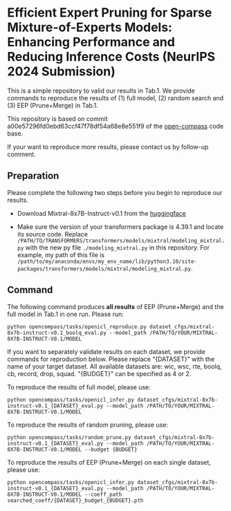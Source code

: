 # Efficient Expert Pruning for Sparse Mixture-of-Experts Models: Enhancing Performance and Reducing Inference Costs (NeurIPS 2024 Submission)

This is a simple repository to valid our results in Tab.1. We provide commands to reproduce the results of (1) full model, (2) random search and (3) EEP (Prune+Merge) in Tab.1.

This repository is based on commit a00e57296fd0ebd63ccf47f78df54a68e8e551f9 of the [open-compass](https://github.com/open-compass/opencompass/tree/a00e57296fd0ebd63ccf47f78df54a68e8e551f9) code base.

If your want to reproduce more results, please contact us by follow-up comment.

## Preparation

Please complete the following two steps before you begin to reproduce our results.

- Download Mixtral-8x7B-Instruct-v0.1 from the [huggingface](https://huggingface.co/mistralai/Mixtral-8x7B-Instruct-v0.1)

- Make sure the version of your transformers package is 4.39.1 and locate its source code. Replace `/PATH/TO/TRANSFORMERS/transformers/models/mixtral/modeling_mixtral.py` with the new py file `./modeling_mixtral.py` in this repository. For example, my path of this file is `/path/to/my/anaconda/envs/my_env_name/lib/python3.10/site-packages/transformers/models/mixtral/modeling_mixtral.py`.

## Command

The following command produces **all results** of EEP (Prune+Merge) and the full model in Tab.1 in one run. Please run:
```
python opencompass/tasks/openicl_reproduce.py dataset_cfgs/mixtral-8x7b-instruct-v0.1_boolq_eval.py --model_path /PATH/TO/YOUR/MIXTRAL-8X7B-INSTRUCT-V0.1/MODEL
```

If you want to separately validate results on each dataset, we provide commands for reproduction below. Please replace "{DATASET}" with the name of your target dataset. All available datasets are: wic, wsc, rte, boolq, cb, record, drop, squad. "{BUDGET}" can be specified as 4 or 2.

To reproduce the results of full model, please use: 
```
python opencompass/tasks/openicl_infer.py dataset_cfgs/mixtral-8x7b-instruct-v0.1_{DATASET}_eval.py --model_path /PATH/TO/YOUR/MIXTRAL-8X7B-INSTRUCT-V0.1/MODEL
```

To reproduce the results of random pruning, please use: 
```
python opencompass/tasks/random_prune.py dataset_cfgs/mixtral-8x7b-instruct-v0.1_{DATASET}_eval.py --model_path /PATH/TO/YOUR/MIXTRAL-8X7B-INSTRUCT-V0.1/MODEL --budget {BUDGET}
```

To reproduce the results of EEP (Prune+Merge) on each single dataset, please use: 
```
python opencompass/tasks/openicl_infer.py dataset_cfgs/mixtral-8x7b-instruct-v0.1_{DATASET}_eval.py --model_path /PATH/TO/YOUR/MIXTRAL-8X7B-INSTRUCT-V0.1/MODEL --coeff_path searched_coeff/{DATASET}_budget_{BUDGET}.pth
```
